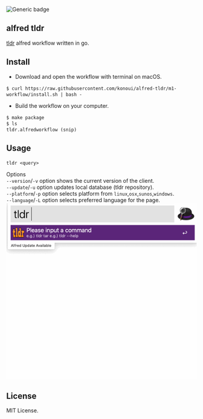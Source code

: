 ![Generic badge](https://github.com/konoui/alfred-tldr/workflows/test/badge.svg)

## alfred tldr
[tldr](https://github.com/tldr-pages/tldr) alfred workflow written in go.

## Install
- Download and open the workflow with terminal on macOS.
```
$ curl https://raw.githubusercontent.com/konoui/alfred-tldr/m1-workflow/install.sh | bash -
```

- Build the workflow on your computer.
```
$ make package
$ ls
tldr.alfredworkflow (snip)
```

## Usage
`tldr <query>`

Options   
`--version`/`-v` option shows the current version of the client.   
`--update`/`-u` option updates local database (tldr repository).  
`--platform`/`-p` option selects platform from `linux`,`osx`,`sunos`,`windows`.  
`--language`/`-L` option selects preferred language for the page.
![alfred-tldr](./alfred-tldr.gif)

## License
MIT License.
